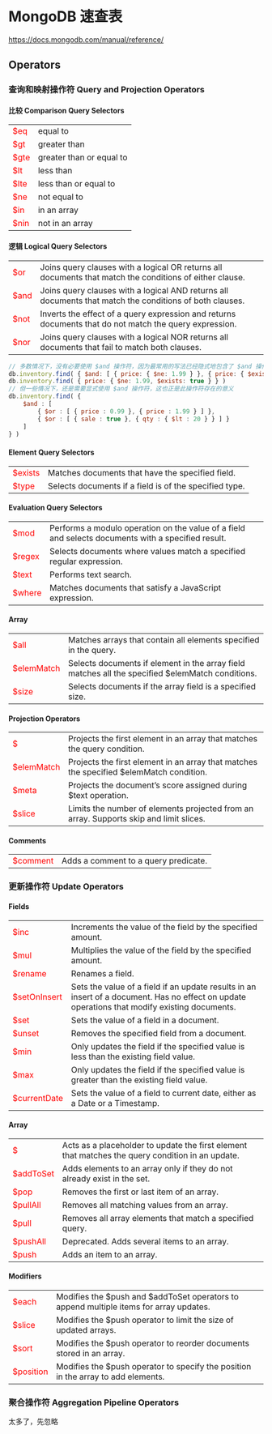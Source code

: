 # MongoDB 速查表

https://docs.mongodb.com/manual/reference/

## Operators

### 查询和映射操作符 Query and Projection Operators

#### 比较 Comparison Query Selectors

|||
|------|---------------------------------------------------------------------
| $eq  | equal to
| $gt  | greater than
| $gte | greater than or equal to
| $lt  | less than
| $lte | less than or equal to
| $ne  | not equal to
| $in  | in an array
| $nin | not in an array

#### 逻辑 Logical Query Selectors

|||
|------| -------------------------------------------------------------------------------------------------------
| $or  | Joins query clauses with a logical OR returns all documents that match the conditions of either clause.
| $and | Joins query clauses with a logical AND returns all documents that match the conditions of both clauses.
| $not | Inverts the effect of a query expression and returns documents that do not match the query expression.
| $nor | Joins query clauses with a logical NOR returns all documents that fail to match both clauses.

```js
// 多数情况下，没有必要使用 $and 操作符，因为最常用的写法已经隐式地包含了 $and 操作符
db.inventory.find( { $and: [ { price: { $ne: 1.99 } }, { price: { $exists: true } } ] } )
db.inventory.find( { price: { $ne: 1.99, $exists: true } } )
// 但一些情况下，还是需要显式使用 $and 操作符，这也正是此操作符存在的意义
db.inventory.find( {
    $and : [
        { $or : [ { price : 0.99 }, { price : 1.99 } ] },
        { $or : [ { sale : true }, { qty : { $lt : 20 } } ] }
    ]
} )
```

#### Element Query Selectors

|||
|---------|-------------------------------------------------------
| $exists | Matches documents that have the specified field.
| $type   | Selects documents if a field is of the specified type.

#### Evaluation Query Selectors

|||
|--------|----------------------------------------------------------------------------------------------------
| $mod   | Performs a modulo operation on the value of a field and selects documents with a specified result.
| $regex | Selects documents where values match a specified regular expression.
| $text  | Performs text search.
| $where | Matches documents that satisfy a JavaScript expression.

#### Array

|||
|------------|------------------------------------------------------------------------------------------------
| $all       | Matches arrays that contain all elements specified in the query.
| $elemMatch | Selects documents if element in the array field matches all the specified $elemMatch conditions.
| $size      | Selects documents if the array field is a specified size.

#### Projection Operators

|||
|------------|---------------------------------------------------------------------------------------
| $          | Projects the first element in an array that matches the query condition.
| $elemMatch | Projects the first element in an array that matches the specified $elemMatch condition.
| $meta      | Projects the document’s score assigned during $text operation.
| $slice     | Limits the number of elements projected from an array. Supports skip and limit slices.

#### Comments

|||
|------------|---------------------------------------------------------------------------------------
| $comment   | Adds a comment to a query predicate.

### 更新操作符 Update Operators

#### Fields

|||
|--------------|---------------------------------------------------------------------------------------
| $inc         | Increments the value of the field by the specified amount.
| $mul         | Multiplies the value of the field by the specified amount.
| $rename      | Renames a field.
| $setOnInsert | Sets the value of a field if an update results in an insert of a document. Has no effect on update operations that modify existing documents.
| $set         | Sets the value of a field in a document.
| $unset       | Removes the specified field from a document.
| $min         | Only updates the field if the specified value is less than the existing field value.
| $max         | Only updates the field if the specified value is greater than the existing field value.
| $currentDate | Sets the value of a field to current date, either as a Date or a Timestamp.

#### Array

|||
|-----------|---------------------------------------------------------------------------------------
| $         | Acts as a placeholder to update the first element that matches the query condition in an update.
| $addToSet | Adds elements to an array only if they do not already exist in the set.
| $pop      | Removes the first or last item of an array.
| $pullAll  | Removes all matching values from an array.
| $pull     | Removes all array elements that match a specified query.
| $pushAll  | Deprecated. Adds several items to an array.
| $push     | Adds an item to an array.

#### Modifiers

|||
|-----------|---------------------------------------------------------------------------------------
| $each     | Modifies the $push and $addToSet operators to append multiple items for array updates.
| $slice    | Modifies the $push operator to limit the size of updated arrays.
| $sort     | Modifies the $push operator to reorder documents stored in an array.
| $position | Modifies the $push operator to specify the position in the array to add elements.

### 聚合操作符 Aggregation Pipeline Operators

太多了，先忽略


<style>
  td:first-child { color: red; }
  i { color: gray; }
</style>
<script>
(function() {
  var list = document.querySelectorAll('td:first-child');
  var reg=/\((.*?)\)/;
  for (var i = list.length; i--;) {
    list[i].innerHTML = list[i].innerHTML.replace(reg, '(<i>$1</i>)');
  }
})();
</script>
